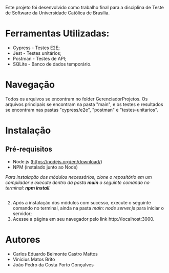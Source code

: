 Este projeto foi desenvolvido como trabalho final para a disciplina de Teste de Software da Universidade Católica de Brasília.

# **Ferramentas Utilizadas:**
* Cypress - Testes E2E;
* Jest - Testes unitários;
* Postman - Testes de API;
* SQLite - Banco de dados temporário.

# **Navegação**
Todos os arquivos se encontram no folder GerenciadorProjetos. Os arquivos principais se encontram na pasta "main", e os testes e resultados se encontram nas pastas "cypress/e2e", "postman" e "testes-unitarios".

# **Instalação**

## **Pré-requisitos**

* Node.js (https://nodejs.org/en/download/)
* NPM (instalado junto ao Node)

_Para instalação dos módulos necessários, clone o repositório em um compilador e execute dentro da pasta **main** o seguinte comando no terminal: **npm install**._

##

2. Após a instalação dos módulos com sucesso, execute o seguinte comando no terminal, ainda na pasta _main_: _node server.js_ para iniciar o servidor;
3. Acesse a página em seu navegador pelo link http://localhost:3000.

# **Autores**
* Carlos Eduardo Belmonte Castro Mattos
* Vinícius Matos Brito
* João Pedro da Costa Porto Gonçalves
